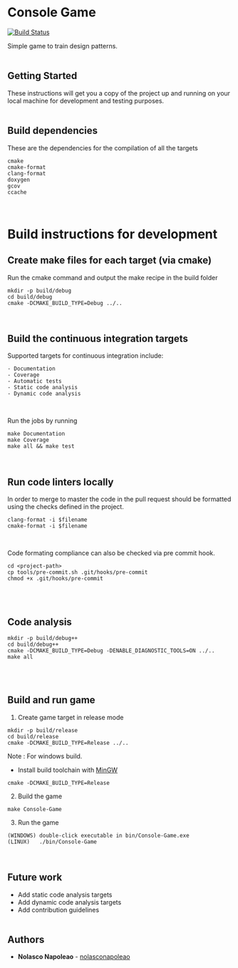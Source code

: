 # Console Game
[![Build Status](https://travis-ci.org/nolasconapoleao/game-lab.svg?branch=develop)](https://travis-ci.org/nolasconapoleao/game-lab)

Simple game to train design patterns.<br/><br/>

## Getting Started
These instructions will get you a copy of the project up and running on your local machine for development and testing purposes.<br/><br/>

## Build dependencies
These are the dependencies for the compilation of all the targets
```
cmake
cmake-format
clang-format
doxygen
gcov
ccache
```
<br/>

# Build instructions for development
## Create make files for each target (via cmake)
Run the cmake command and output the make recipe in the build folder
```
mkdir -p build/debug
cd build/debug
cmake -DCMAKE_BUILD_TYPE=Debug ../..
```
<br/>

## Build the continuous integration targets
Supported targets for continuous integration include:

    - Documentation
    - Coverage
    - Automatic tests
    - Static code analysis
    - Dynamic code analysis
<br/>

Run the jobs by running
```
make Documentation
make Coverage
make all && make test
```
<br/>

## Run code linters locally 
In order to merge to master the code in the pull request should be formatted using the checks defined in the project.
```
clang-format -i $filename
cmake-format -i $filename
```
<br/>

Code formating compliance can also be checked via pre commit hook.
```
cd <project-path>
cp tools/pre-commit.sh .git/hooks/pre-commit
chmod +x .git/hooks/pre-commit
```
<br/><br/>

## Code analysis
```
mkdir -p build/debug++
cd build/debug++
cmake -DCMAKE_BUILD_TYPE=Debug -DENABLE_DIAGNOSTIC_TOOLS=ON ../..
make all
```
<br/><br/>

## Build and run game

1. Create game target in release mode
```
mkdir -p build/release
cd build/release
cmake -DCMAKE_BUILD_TYPE=Release ../..
```
Note : For windows build.
 - Install build toolchain with [MinGW](http://www.mingw.org/wiki/getting_started)
```
cmake -DCMAKE_BUILD_TYPE=Release
```

2. Build the game
```
make Console-Game
```

3. Run the game
```
(WINDOWS) double-click executable in bin/Console-Game.exe
(LINUX)   ./bin/Console-Game
```
<br/>

## Future work
- Add static code analysis targets
- Add dynamic code analysis targets
- Add contribution guidelines
<br/><br/>

## Authors
* **Nolasco Napoleao** - [nolasconapoleao](https://github.com/nolasconapoleao)
